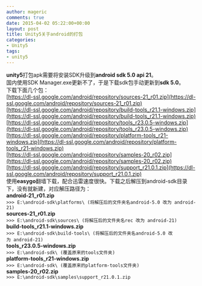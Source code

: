 ```yaml
---
author: mageric
comments: true
date: 2015-04-02 05:22:00+00:00
layout: post
title: Unity5关于android的打包
categories:
- Unity5
tags:
- unity5
---
```

**unity5**打包apk需要将安装SDK升级到**android sdk 5.0 api 21**。    
国内使用SDK Manager.exe更新不了，于是下载sdk包手动更新到**sdk 5.0**。    
下载下面几个包：     
[https://dl-ssl.google.com/android/repository/sources-21_r01.zip](https://dl-ssl.google.com/android/repository/sources-21_r01.zip)     
[https://dl-ssl.google.com/android/repository/build-tools_r21.1-windows.zip](https://dl-ssl.google.com/android/repository/build-tools_r21.1-windows.zip)     
[https://dl-ssl.google.com/android/repository/tools_r23.0.5-windows.zip](https://dl-ssl.google.com/android/repository/tools_r23.0.5-windows.zip)     
[https://dl-ssl.google.com/android/repository/platform-tools_r21-windows.zip](https://dl-ssl.google.com/android/repository/platform-tools_r21-windows.zip)     
[https://dl-ssl.google.com/android/repository/samples-20_r02.zip](https://dl-ssl.google.com/android/repository/samples-20_r02.zip)     
[https://dl-ssl.google.com/android/repository/support_r21.0.1.zip](https://dl-ssl.google.com/android/repository/support_r21.0.1.zip)     
使用**easygo**翻墙下载，配合迅雷速度很快。下载之后解压到android-sdk目录下，没有就新建，对应解压路径为：    
**android-21_r01.zip**    
`>>> E:\android-sdk\platforms\ (将解压后的文件夹名android-5.0 改为 android-21)`  
**sources-21_r01.zip**     
`>>> E:\android-sdk\sources\ (将解压后的文件夹名rec 改为 android-21)`     
**build-tools_r21.1-windows.zip**     
`>>> E:\android-sdk\build-tools\ (将解压后的文件夹名android-5.0 改为 android-21)`     
**tools_r23.0.5-windows.zip**     
`>>> E:\android-sdk\ (覆盖原来的tools文件夹)`    
**platform-tools_r21-windows.zip**    
`>>> E:\android-sdk\ (覆盖原来的platform-tools文件夹)`    
**samples-20_r02.zip**     
`>>> E:\android-sdk\samples\support_r21.0.1.zip`

